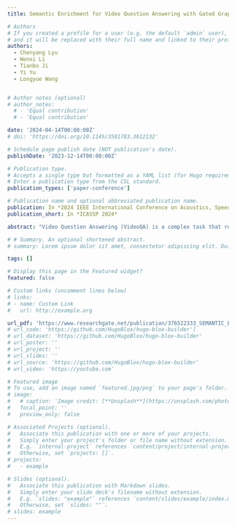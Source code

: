 ```yaml
---
title: Semantic Enrichment for Video Question Answering with Gated Graph Neural Networks

# Authors
# If you created a profile for a user (e.g. the default `admin` user), write the username (folder name) here
# and it will be replaced with their full name and linked to their profile.
authors:
  - Chenyang Lyu
  - Wenxi Li
  - Tianbo Ji
  - Yi Yu
  - Longyue Wang


# Author notes (optional)
# author_notes:
  # - 'Equal contribution'
  # - 'Equal contribution'

date: '2024-04-14T00:00:00Z'
# doi: 'https://doi.org/10.1145/3581783.3612132'

# Schedule page publish date (NOT publication's date).
publishDate: '2023-12-14T00:00:00Z'

# Publication type.
# Accepts a single type but formatted as a YAML list (for Hugo requirements).
# Enter a publication type from the CSL standard.
publication_types: ['paper-conference']

# Publication name and optional abbreviated publication name.
publication: In *2024 IEEE International Conference on Acoustics, Speech and Signal Processing*
publication_short: In *ICASSP 2024*

abstract: "Video Question Answering (VideoQA) is a complex task that requires a deep understanding of a video to accurately answer questions. Existing methods often struggle to effectively integrate the visual and language-based semantic information, subsequently leading to an incomplete understanding of video content and sub-optimal performance. To address the challenge, we introduce a novel approach in this paper to enrich the semantics of video frames, questions, and answer candidates. Specifically, we parse video frames and questions into semantic graphs - visual semantic graph and question semantic graph, which captures information about objects, their attributes, and relationships. These graphs are then encoded using a Gated Graph Neural Network (GGNN), For answer candidates, we propose to verbalize them using Large Language Models (LLMs) to further inject more semantic information from visual and acoustic aspects. We evaluate our approach on benchmark VideoQA datasets: AVQA and Music-AVQA. Experimental results show that our approach outperforms competitive baseline models, achieving state-of-the-art performance on various question types."

# # Summary. An optional shortened abstract.
# summary: Lorem ipsum dolor sit amet, consectetur adipiscing elit. Duis posuere tellus ac convallis placerat. Proin tincidunt magna sed ex sollicitudin condimentum.

tags: []

# Display this page in the Featured widget?
featured: false

# Custom links (uncomment lines below)
# links:
# - name: Custom Link
#   url: http://example.org

url_pdf: 'https://www.researchgate.net/publication/376522333_SEMANTIC_ENRICHMENT_FOR_VIDEO_QUESTION_ANSWERING_WITH_GATED_GRAPH_NEURAL_NETWORKS'
# url_code: 'https://github.com/HugoBlox/hugo-blox-builder']
# url_dataset: 'https://github.com/HugoBlox/hugo-blox-builder'
# url_poster: ''
# url_project: ''
# url_slides: ''
# url_source: 'https://github.com/HugoBlox/hugo-blox-builder'
# url_video: 'https://youtube.com'

# Featured image
# To use, add an image named `featured.jpg/png` to your page's folder.
# image:
#   # caption: 'Image credit: [**Unsplash**](https://unsplash.com/photos/pLCdAaMFLTE)'
#   focal_point: ''
#   preview_only: false

# Associated Projects (optional).
#   Associate this publication with one or more of your projects.
#   Simply enter your project's folder or file name without extension.
#   E.g. `internal-project` references `content/project/internal-project/index.md`.
#   Otherwise, set `projects: []`.
# projects:
#   - example

# Slides (optional).
#   Associate this publication with Markdown slides.
#   Simply enter your slide deck's filename without extension.
#   E.g. `slides: "example"` references `content/slides/example/index.md`.
#   Otherwise, set `slides: ""`.
# slides: example
---
```


<!-- {{% callout note %}}
Click the _Cite_ button above to demo the feature to enable visitors to import publication metadata into their reference management software.
{{% /callout %}}

{{% callout note %}}
Create your slides in Markdown - click the _Slides_ button to check out the example.
{{% /callout %}} -->

<!-- Add the publication's **full text** or **supplementary notes** here. You can use rich formatting such as including [code, math, and images](https://docs.hugoblox.com/content/writing-markdown-latex/). -->
